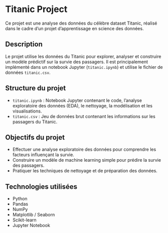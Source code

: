 # Titanic Project

Ce projet est une analyse des données du célèbre dataset Titanic, réalisé dans le cadre d’un projet d’apprentissage en science des données.

## Description

Le projet utilise les données du Titanic pour explorer, analyser et construire un modèle prédictif sur la survie des passagers. Il est principalement implémenté dans un notebook Jupyter (`titanic.ipynb`) et utilise le fichier de données `titanic.csv`.

## Structure du projet

- `titanic.ipynb` : Notebook Jupyter contenant le code, l’analyse exploratoire des données (EDA), le nettoyage, la modélisation et les visualisations.
- `titanic.csv` : Jeu de données brut contenant les informations sur les passagers du Titanic.

## Objectifs du projet

- Effectuer une analyse exploratoire des données pour comprendre les facteurs influençant la survie.
- Construire un modèle de machine learning simple pour prédire la survie des passagers.
- Pratiquer les techniques de nettoyage et de préparation des données.

## Technologies utilisées

- Python
- Pandas
- NumPy
- Matplotlib / Seaborn
- Scikit-learn
- Jupyter Notebook
